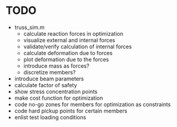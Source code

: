# TODO

- truss_sim.m
  - calculate reaction forces in optimization
  - visualize external and internal forces
  - validate/verify calculation of internal forces
  - calculate deformation due to forces
  - plot deformation due to the forces
  - introduce mass as forces?
  - discretize members?
- introduce beam parameters
- calculate factor of safety
- show stress concentration points
- make cost function for optimization
- code no-go zones for members for optimization as constraints
- code hard pickup points for certain members
- enlist test loading conditions
